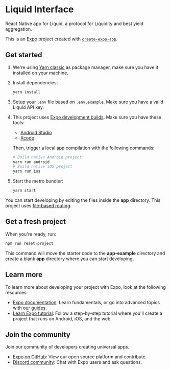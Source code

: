 # Liquid Interface

React Native app for Liquid, a protocol for Liquidity and best yield aggregation.

This is an [Expo](https://expo.dev) project created with [`create-expo-app`](https://www.npmjs.com/package/create-expo-app).

## Get started

1. We're using [Yarn classic](https://classic.yarnpkg.com) as package manager, make sure you have it installed on your machine.

2. Install dependencies:

   ```bash
   yarn install
   ```

3. Setup your `.env` file based on `.env.example`. Make sure you have a valid Liquid API key.

4. This project uses [Expo development builds](https://docs.expo.dev/develop/development-builds/introduction). Make sure you have these tools:

   - [Android Studio](https://docs.expo.dev/get-started/set-up-your-environment/?platform=android&device=physical&mode=development-build&buildEnv=local#set-up-an-android-device-with-a-development-build)
   - [Xcode](https://docs.expo.dev/get-started/set-up-your-environment/?platform=ios&device=physical&mode=development-build&buildEnv=local#set-up-an-ios-device-with-a-development-build)

   Then, trigger a local app compilation with the following commands:

   ```bash
   # Build native Android project
   yarn run android
   # Build native iOS project
   yarn run ios
   ```

5. Start the metro bundler:

   ```bash
   yarn start
   ```

You can start developing by editing the files inside the **app** directory. This project uses [file-based routing](https://docs.expo.dev/router/introduction).

## Get a fresh project

When you're ready, run:

```bash
npm run reset-project
```

This command will move the starter code to the **app-example** directory and create a blank **app** directory where you can start developing.

## Learn more

To learn more about developing your project with Expo, look at the following resources:

- [Expo documentation](https://docs.expo.dev/): Learn fundamentals, or go into advanced topics with our [guides](https://docs.expo.dev/guides).
- [Learn Expo tutorial](https://docs.expo.dev/tutorial/introduction/): Follow a step-by-step tutorial where you'll create a project that runs on Android, iOS, and the web.

## Join the community

Join our community of developers creating universal apps.

- [Expo on GitHub](https://github.com/expo/expo): View our open source platform and contribute.
- [Discord community](https://chat.expo.dev): Chat with Expo users and ask questions.
